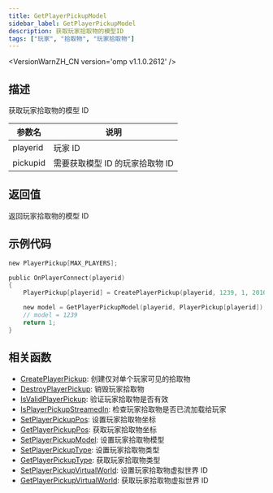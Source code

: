 ```yaml
---
title: GetPlayerPickupModel
sidebar_label: GetPlayerPickupModel
description: 获取玩家拾取物的模型ID
tags: ["玩家", "拾取物", "玩家拾取物"]
---
```


<VersionWarnZH_CN version='omp v1.1.0.2612' />

## 描述

获取玩家拾取物的模型 ID

| 参数名   | 说明                            |
| -------- | ------------------------------- |
| playerid | 玩家 ID                         |
| pickupid | 需要获取模型 ID 的玩家拾取物 ID |

## 返回值

返回玩家拾取物的模型 ID

## 示例代码

```c
new PlayerPickup[MAX_PLAYERS];

public OnPlayerConnect(playerid)
{
    PlayerPickup[playerid] = CreatePlayerPickup(playerid, 1239, 1, 2010.0979, 1222.0642, 10.8206, -1);

    new model = GetPlayerPickupModel(playerid, PlayerPickup[playerid]);
    // model = 1239
    return 1;
}
```

## 相关函数

- [CreatePlayerPickup](CreatePlayerPickup): 创建仅对单个玩家可见的拾取物
- [DestroyPlayerPickup](DestroyPlayerPickup): 销毁玩家拾取物
- [IsValidPlayerPickup](IsValidPlayerPickup): 验证玩家拾取物是否有效
- [IsPlayerPickupStreamedIn](IsPlayerPickupStreamedIn): 检查玩家拾取物是否已流加载给玩家
- [SetPlayerPickupPos](SetPlayerPickupPos): 设置玩家拾取物坐标
- [GetPlayerPickupPos](GetPlayerPickupPos): 获取玩家拾取物坐标
- [SetPlayerPickupModel](SetPlayerPickupModel): 设置玩家拾取物模型
- [SetPlayerPickupType](SetPlayerPickupType): 设置玩家拾取物类型
- [GetPlayerPickupType](GetPlayerPickupType): 获取玩家拾取物类型
- [SetPlayerPickupVirtualWorld](SetPlayerPickupVirtualWorld): 设置玩家拾取物虚拟世界 ID
- [GetPlayerPickupVirtualWorld](GetPlayerPickupVirtualWorld): 获取玩家拾取物虚拟世界 ID
